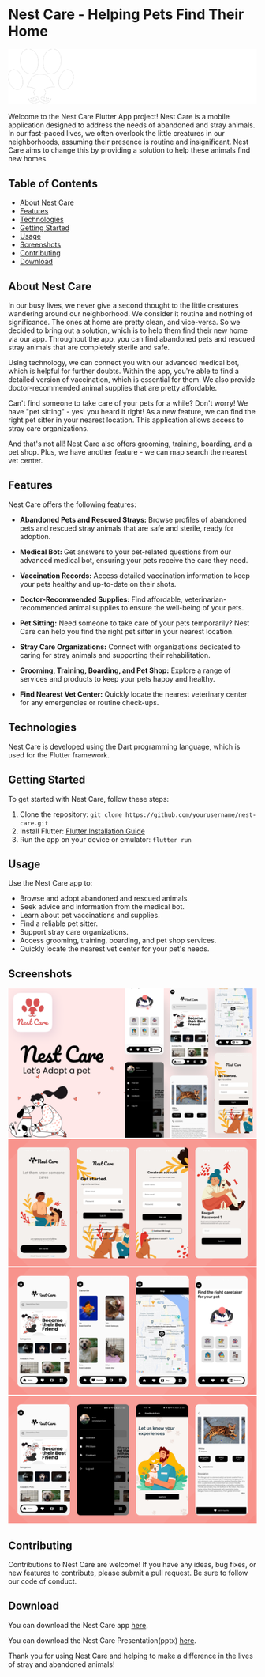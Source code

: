 # Nest Care - Helping Pets Find Their Home

![Nest Care Logo](readme_img/lg.png)

Welcome to the Nest Care Flutter App project! Nest Care is a mobile application designed to address the needs of abandoned and stray animals. In our fast-paced lives, we often overlook the little creatures in our neighborhoods, assuming their presence is routine and insignificant. Nest Care aims to change this by providing a solution to help these animals find new homes.

## Table of Contents
- [About Nest Care](#about-nest-care)
- [Features](#features)
- [Technologies](#technologies)
- [Getting Started](#getting-started)
- [Usage](#usage)
- [Screenshots](#screenshots)
- [Contributing](#contributing)
- [Download](#download)

## About Nest Care
In our busy lives, we never give a second thought to the little creatures wandering around our neighborhood. We consider it routine and nothing of significance. The ones at home are pretty clean, and vice-versa. So we decided to bring out a solution, which is to help them find their new home via our app. Throughout the app, you can find abandoned pets and rescued stray animals that are completely sterile and safe.

Using technology, we can connect you with our advanced medical bot, which is helpful for further doubts. Within the app, you're able to find a detailed version of vaccination, which is essential for them. We also provide doctor-recommended animal supplies that are pretty affordable.

Can't find someone to take care of your pets for a while? Don't worry! We have "pet sitting" - yes! you heard it right! As a new feature, we can find the right pet sitter in your nearest location. This application allows access to stray care organizations.

And that's not all! Nest Care also offers grooming, training, boarding, and a pet shop. Plus, we have another feature - we can map search the nearest vet center.


## Features

Nest Care offers the following features:


- **Abandoned Pets and Rescued Strays:** Browse profiles of abandoned pets and rescued stray animals that are safe and sterile, ready for adoption.

- **Medical Bot:** Get answers to your pet-related questions from our advanced medical bot, ensuring your pets receive the care they need.

- **Vaccination Records:** Access detailed vaccination information to keep your pets healthy and up-to-date on their shots.

- **Doctor-Recommended Supplies:** Find affordable, veterinarian-recommended animal supplies to ensure the well-being of your pets.

- **Pet Sitting:** Need someone to take care of your pets temporarily? Nest Care can help you find the right pet sitter in your nearest location.

- **Stray Care Organizations:** Connect with organizations dedicated to caring for stray animals and supporting their rehabilitation.

- **Grooming, Training, Boarding, and Pet Shop:** Explore a range of services and products to keep your pets happy and healthy.

- **Find Nearest Vet Center:** Quickly locate the nearest veterinary center for any emergencies or routine check-ups.


## Technologies
Nest Care is developed using the Dart programming language, which is used for the Flutter framework.

## Getting Started
To get started with Nest Care, follow these steps:

1. Clone the repository: `git clone https://github.com/yourusername/nest-care.git`
2. Install Flutter: [Flutter Installation Guide](https://flutter.dev/docs/get-started/install)
3. Run the app on your device or emulator: `flutter run`

## Usage

Use the Nest Care app to:

- Browse and adopt abandoned and rescued animals.
- Seek advice and information from the medical bot.
- Learn about pet vaccinations and supplies.
- Find a reliable pet sitter.
- Support stray care organizations.
- Access grooming, training, boarding, and pet shop services.
- Quickly locate the nearest vet center for your pet's needs.

## Screenshots

![Cover](readme_img/Cover.png)
![Screenshot 1](readme_img/Thumb1.png)
![Screenshot 2](readme_img/Thumb2.png)
![Screenshot 3](readme_img/Thumb3.png)

## Contributing

Contributions to Nest Care are welcome! If you have any ideas, bug fixes, or new features to contribute, please submit a pull request. Be sure to follow our code of conduct.

## Download

You can download the Nest Care app [here](https://drive.google.com/file/d/1oaNwHpfDzgsmWuE5genDMlrR0JROfyUk/view?usp=sharing).

You can download the Nest Care Presentation(pptx) [here](https://docs.google.com/presentation/d/1PkZI3Yv3TJTEm-HayFMjX2b0aCO1eM_J/edit?usp=sharing&ouid=104051497733581421040&rtpof=true&sd=true).

Thank you for using Nest Care and helping to make a difference in the lives of stray and abandoned animals!
